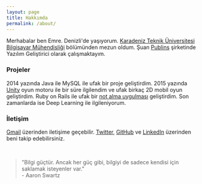 ```yaml
---
layout: page
title: Hakkımda
permalink: /about/
---
```


<amp-img width="626" height="392" layout="responsive" src="/assets/images/anonymous-censored-mask.jpg"></amp-img>

Merhabalar ben Emre. Denizli'de yaşıyorum. [Karadeniz Teknik Üniversitesi Bilgisayar Mühendisliği](http://www.ktu.edu.tr/bilgisayar) bölümünden mezun oldum. Şuan [Publins](https://www.linkedin.com/company/15146096/) şirketinde Yazılım Geliştirici olarak çalışmaktayım.


### Projeler

2014 yazında Java ile MySQL ile ufak bir proje geliştirdim. 2015 yazında [Unity](https://unity3d.com/) oyun motoru ile bir süre ilgilendim ve ufak birkaç 2D mobil oyun geliştirdim. Ruby on Rails ile ufak bir [not alma uygulması](https://github.com/emredurukn/ufak-notlar) geliştirdim. Son zamanlarda ise Deep Learning ile ilgileniyorum. 


### İletişim

[Gmail](mailto:durukan.emre93@gmail.com) üzerinden iletişime geçebilir. [Twitter](https://twitter.com/emredurukn), [GitHub](https://github.com/emredurukn) ve [LinkedIn](https://www.linkedin.com/in/emredurukn/) üzerinden  beni takip edebilirsiniz.

<br>

> "Bilgi güçtür. Ancak her güç gibi, bilgiyi de sadece kendisi için saklamak isteyenler var." <br> - Aaron Swartz
